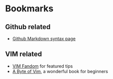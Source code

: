 # Bookmarks

## Github related

* [Github Markdown syntax page](https://docs.github.com/en/get-started/writing-on-github/getting-started-with-writing-and-formatting-on-github/basic-writing-and-formatting-syntax)

## VIM related

* [VIM Fandom](http://vim.wikia.com/wiki/Main_Page) for featured tips
* [A Byte of Vim](http://www.swaroopch.com/notes/Vim), a wonderful book for beginners
